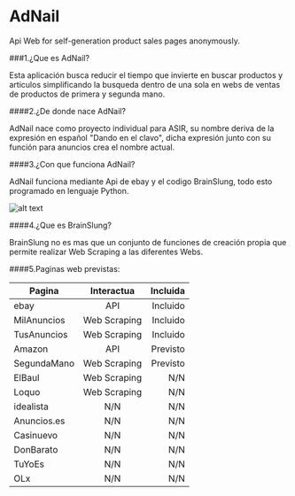 AdNail
======

Api Web for self-generation product sales pages anonymously.

###1.¿Que es AdNail?

Esta aplicación busca reducir el tiempo que invierte en buscar productos y articulos simplificando la busqueda dentro de una sola en webs de ventas de productos de primera y segunda mano.

####2.¿De donde nace AdNail?

AdNail nace como proyecto individual para ASIR, su nombre deriva de la expresión en español "Dando en el clavo", dicha expresión junto con su función para anuncios crea el nombre actual.

####3.¿Con que funciona AdNail?

AdNail funciona mediante Api de ebay y el codigo BrainSlung, todo esto programado en lenguaje Python.

![alt text](http://nsae01.casimages.net/img/2014/05/06/140506012818467302.png)

####4.¿Que es BrainSlung?

BrainSlung no es mas que un conjunto de funciones de creación propia que permite realizar Web Scraping a las diferentes Webs.

####5.Paginas web previstas:

| Pagina        | Interactua    | Incluida  |
| ------------- |:-------------:| ---------:|
| ebay          | API           | Incluido  |
| MilAnuncios   | Web Scraping  | Incluido  |
| TusAnuncios   | Web Scraping  | Incluido  |
| Amazon        | API           | Previsto  |
| SegundaMano   | Web Scraping  | Previsto  |
| ElBaul        | Web Scraping  |    N/N    |
| Loquo         | Web Scraping  |    N/N    |
| idealista     |     N/N       |    N/N    |
| Anuncios.es   |     N/N       |    N/N    |
| Casinuevo     |     N/N       |    N/N    |
| DonBarato     |     N/N       |    N/N    |
| TuYoEs        |     N/N       |    N/N    |
| OLx           |     N/N       |    N/N    |
